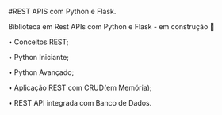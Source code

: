 #REST APIS com Python e Flask.

Biblioteca em Rest APIs com Python e Flask - em construção 🚧


• Conceitos REST;

• Python Iniciante;

• Python Avançado;

• Aplicação REST com CRUD(em Memória);

• REST API integrada com Banco de Dados.
